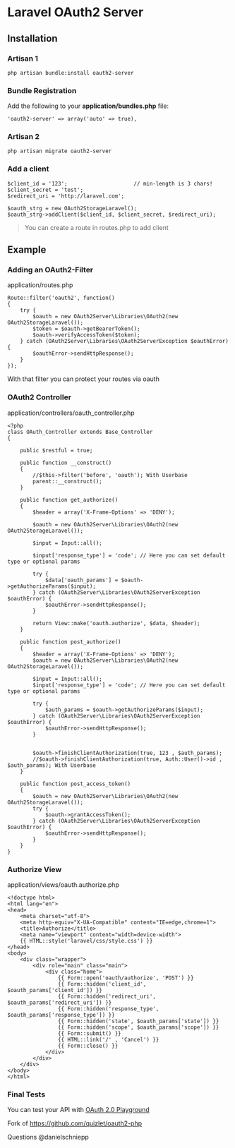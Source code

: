 # Laravel OAuth2 Server

## Installation

### Artisan 1

	php artisan bundle:install oauth2-server

### Bundle Registration

Add the following to your **application/bundles.php** file:

	'oauth2-server' => array('auto' => true),

### Artisan 2

	php artisan migrate oauth2-server

### Add a client

	$client_id = '123'; 					// min-length is 3 chars!
	$client_secret = 'test';
	$redirect_uri = 'http://laravel.com';

	$oauth_strg = new OAuth2StorageLaravel();
	$oauth_strg->addClient($client_id, $client_secret, $redirect_uri);

>You can create a route in routes.php to add client

## Example

### Adding an OAuth2-Filter
application/routes.php

	Route::filter('oauth2', function()
	{
		try {
			$oauth = new OAuth2Server\Libraries\OAuth2(new OAuth2StorageLaravel());
			$token = $oauth->getBearerToken();
			$oauth->verifyAccessToken($token);
		} catch (OAuth2Server\Libraries\OAuth2ServerException $oauthError) {
			$oauthError->sendHttpResponse();
		}
	});

With that filter you can protect your routes via oauth

### OAuth2 Controller

application/controllers/oauth_controller.php

	<?php
	class OAuth_Controller extends Base_Controller
	{

	    public $restful = true;

		public function __construct()
		{
		    //$this->filter('before', 'oauth'); With Userbase
		    parent::__construct();
		}

	    public function get_authorize()
	    {
	    	$header = array('X-Frame-Options' => 'DENY');

		    $oauth = new OAuth2Server\Libraries\OAuth2(new OAuth2StorageLaravel());

			$input = Input::all();

			$input['response_type'] = 'code'; // Here you can set default type or optional params

			try {
				$data['oauth_params'] = $oauth->getAuthorizeParams($input);
			} catch (OAuth2Server\Libraries\OAuth2ServerException $oauthError) {
				$oauthError->sendHttpResponse();
			}

			return View::make('oauth.authorize', $data, $header);
		}

	    public function post_authorize()
	    {
	    	$header = array('X-Frame-Options' => 'DENY');
		    $oauth = new OAuth2Server\Libraries\OAuth2(new OAuth2StorageLaravel());

			$input = Input::all();
			$input['response_type'] = 'code'; // Here you can set default type or optional params

			try {
				$auth_params = $oauth->getAuthorizeParams($input);
			} catch (OAuth2Server\Libraries\OAuth2ServerException $oauthError) {
				$oauthError->sendHttpResponse();
			}


			$oauth->finishClientAuthorization(true, 123 , $auth_params);
			//$oauth->finishClientAuthorization(true, Auth::User()->id , $auth_params);	With Userbase
		}

	    public function post_access_token()
	    {
		    $oauth = new OAuth2Server\Libraries\OAuth2(new OAuth2StorageLaravel());
			try {
				$oauth->grantAccessToken();
			} catch (OAuth2Server\Libraries\OAuth2ServerException $oauthError) {
				$oauthError->sendHttpResponse();
			}
	    }
	}

### Authorize View

application/views/oauth.authorize.php

	<!doctype html>
	<html lang="en">
	<head>
		<meta charset="utf-8">
		<meta http-equiv="X-UA-Compatible" content="IE=edge,chrome=1">
		<title>Authorize</title>
		<meta name="viewport" content="width=device-width">
		{{ HTML::style('laravel/css/style.css') }}
	</head>
	<body>
		<div class="wrapper">
			<div role="main" class="main">
				<div class="home">
					{{ Form::open('oauth/authorize', 'POST') }}
					{{ Form::hidden('client_id', $oauth_params['client_id']) }}
					{{ Form::hidden('redirect_uri', $oauth_params['redirect_uri']) }}
					{{ Form::hidden('response_type', $oauth_params['response_type']) }}
					{{ Form::hidden('state', $oauth_params['state']) }}
					{{ Form::hidden('scope', $oauth_params['scope']) }}
					{{ Form::submit() }}
					{{ HTML::link('/' , 'Cancel') }}
					{{ Form::close() }}
				</div>
			</div>
		</div>
	</body>
	</html>

### Final Tests

You can test your API with [OAuth 2.0 Playground](https://developers.google.com/oauthplayground/?hl=de)

Fork of https://github.com/quizlet/oauth2-php

Questions @danielschniepp
